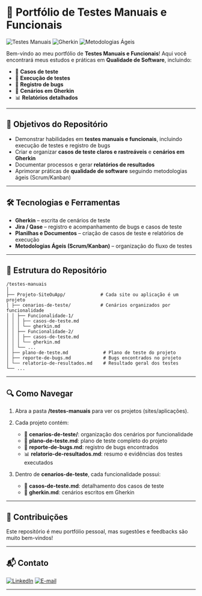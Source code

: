 # 🧪 Portfólio de Testes Manuais e Funcionais

![Testes Manuais](https://img.shields.io/badge/Testes%20Manuais-Qualidade%20QA-blue)
![Gherkin](https://img.shields.io/badge/Gherkin-Cenários%20de%20Teste-orange)
![Metodologias Ágeis](https://img.shields.io/badge/Ágil-Kanban%20|%20Scrum-green)

Bem-vindo ao meu portfólio de **Testes Manuais e Funcionais**! Aqui você encontrará meus estudos e práticas em **Qualidade de Software**, incluindo:

- 📝 **Casos de teste**  
- 🧪 **Execução de testes**  
- 🐞 **Registro de bugs**  
- 📜 **Cenários em Gherkin**  
- 📊 **Relatórios detalhados**

---

## 🎯 Objetivos do Repositório

- Demonstrar habilidades em **testes manuais e funcionais**, incluindo execução de testes e registro de bugs  
- Criar e organizar **casos de teste claros e rastreáveis** e **cenários em Gherkin**  
- Documentar processos e gerar **relatórios de resultados**  
- Aprimorar práticas de **qualidade de software** seguindo metodologias ágeis (Scrum/Kanban)

---

## 🛠 Tecnologias e Ferramentas

- **Gherkin** – escrita de cenários de teste  
- **Jira / Qase** – registro e acompanhamento de bugs e casos de teste  
- **Planilhas e Documentos** – criação de casos de teste e relatórios de execução  
- **Metodologias Ágeis (Scrum/Kanban)** – organização do fluxo de testes

---

## 📂 Estrutura do Repositório

```
/testes-manuais
│
├── Projeto-SiteOuApp/             # Cada site ou aplicação é um projeto
│ ├── cenarios-de-teste/           # Cenários organizados por funcionalidade
│ │ ├── Funcionalidade-1/
│ │ │ ├── casos-de-teste.md
│ │ │ └── gherkin.md
│ │ ├── Funcionalidade-2/
│ │ │ ├── casos-de-teste.md
│ │ │ └── gherkin.md
│ │ └── ...
│ ├── plano-de-teste.md             # Plano de teste do projeto
│ ├── reporte-de-bugs.md            # Bugs encontrados no projeto
│ └── relatorio-de-resultados.md    # Resultado geral dos testes
└── ...
```

---

## 🔍 Como Navegar

1. Abra a pasta **/testes-manuais** para ver os projetos (sites/aplicações).
   
2. Cada projeto contém:
   - 📁 **cenarios-de-teste/**: organização dos cenários por funcionalidade  
   - 📄 **plano-de-teste.md**: plano de teste completo do projeto  
   - 🐞 **reporte-de-bugs.md**: registro de bugs encontrados  
   - 📊 **relatorio-de-resultados.md**: resumo e evidências dos testes executados
       
3. Dentro de **cenarios-de-teste**, cada funcionalidade possui:
   - 📝 **casos-de-teste.md**: detalhamento dos casos de teste  
   - 📜 **gherkin.md**: cenários escritos em Gherkin  

---

## 🤝 Contribuições

Este repositório é meu portfólio pessoal, mas sugestões e feedbacks são muito bem-vindos!  

---

## 📬 Contato

[![LinkedIn](https://img.shields.io/badge/LinkedIn-Guilherme%20Lima-blue?logo=linkedin&logoColor=white)](https://www.linkedin.com/in/guilhermelima-qa)
[![E-mail](https://img.shields.io/badge/Email-theguilhermelimas@gmail.com-red?logo=gmail&logoColor=white)](mailto:theguilhermelimas@gmail.com)

---

